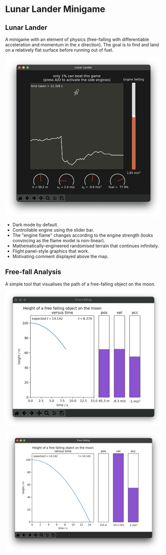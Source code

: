 # Lunar Lander Minigame

## Lunar Lander

A minigame with an element of physics (free-falling with differentiable acceleration and momentum in the x direction). The goal is to find and land on a relatively flat surface before running out of fuel.

![](../readme/lunar_lander.png)

* Dark mode by default.
* Controllable engine using the slider bar.
* The "engine flame" changes according to the engine strength (looks convincing as the flame model is non-linear).
* Mathematically-engineered randomised terrain that continues infinitely.
* Flight panel-style graphics that work.
* Motivating comment displayed above the map.


## Free-fall Analysis

A simple tool that visualises the path of a free-falling object on the moon.

![](../readme/freefalling1.png)

![](../readme/freefalling2.png)